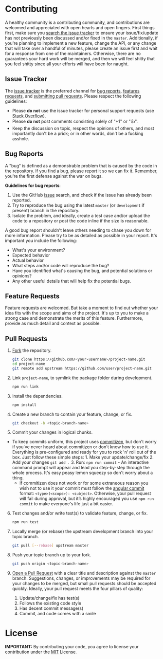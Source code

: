 # Contributing

A healthy community is a contributing community, and contributions are welcomed and appreciated with open hearts and open fingers. First things first, make sure you [search the issue tracker](https://github.com/user/project-name/issues) to ensure your issue/fix/update has not previously been discussed and/or fixed in the `master`. Additionally, if you're planning to implement a new feature, change the API, or any change that will take over a handful of minutes, please create an issue first and wait for a response from one of the maintainers. Otherwise, there are no guarantees your hard work will be merged, and then we will feel shitty that you feel shitty since all your efforts will have been for naught.


## Issue Tracker

The [issue tracker](https://github.com/user/project-name/issues) is the preferred channel for [bug reports](#bug-reports), [features requests](#feature-requests), and [submitting pull requests](#pull-requests). Please respect the following guidelines:

+ Please **do not** use the issue tracker for personal support requests (use [Stack Overflow](https://stackoverflow.com/questions/tagged/project-name)).
+ Please **do not** post comments consisting solely of "+1" or ":+1:".
+ Keep the discussion on topic, respect the opinions of others, and most importantly don't be a prick; or in other words, don't be a fucking asshole.


## Bug Reports

A "bug" is defined as a demonstrable problem that is caused by the code in the repository. If you find a bug, please report it so we can fix it. Remember, you're the first defense against the war on bugs.

__Guidelines for bug reports__:

1. Use the GitHub [issue](https://github.com/user/project-name/issues) search, and check if the issue has already been reported.
2. Try to reproduce the bug using the latest `master` (or `development` if present) branch in the repository.
3. Isolate the problem, and ideally, create a test case and/or upload the code to a repository or post the code inline if the size is reasonable.

A good bug report shouldn't leave others needing to chase you down for more information. Please try to be as detailed as possible in your report. It's important you include the following:

+ What's your environment?
+ Expected behavior
+ Actual behavior
+ What steps and/or code will reproduce the bug?
+ Have you identified what's causing the bug, and potential solutions or opinions?
+ Any other useful details that will help fix the potential bugs.


## Feature Requests

Feature requests are welcomed. But take a moment to find out whether your idea fits with the scope and aims of the project. It's up to you to make a strong case and demonstrate the merits of this feature. Furthermore, provide as much detail and context as possible.


## Pull Requests

1. [Fork](https://help.github.com/fork-a-repo/) the repository.

   ```bash
   git clone https://github.com/<your-username>/project-name.git
   cd project-name
   git remote add upstream https://github.com/user/project-name.git
   ```

2. Link `project-name`, to symlink the package folder during development.

   ```bash
   npm run link
   ```

3. Install the dependencies.

   ```bash
   npm install
   ```

4. Create a new branch to contain your feature, change, or fix.

   ```bash
   git checkout -b <topic-branch-name>
   ```

5. Commit your changes in logical chunks.
 + To keep commits uniform, this project uses [commitizen](http://commitizen.github.io/cz-cli/), but don't worry if you've never heard about commitizen or don't know how to use it. Everything is pre-configured and ready for you to rock 'n' roll out of the box. Just follow these simple steps:
        1. Make your update/change/fix
        2. Add your changes `git add .`
        3. Run: `npm run commit` - An interactive command prompt will appear and lead you step-by-step through the whole process. It's easy peasy lemon squeezy so don't worry about a thing.
    + If commitizen does not work or for some extraneous reason you wish not to use it your commit must follow the [angular commit](https://github.com/angular/angular.js/blob/master/CONTRIBUTING.md#-git-commit-guidelines) format: `<type>(<scope>): <subject>`. Otherwise, your pull request will fail during approval, but it’s highly encouraged you use `npm run commit` to make everyone's life just a bit easier.

6. Test changes and/or write test(s) to validate feature, change, or fix.

   ```bash
   npm run test
   ```

7. Locally merge (or rebase) the upstream development branch into your topic branch.

   ```bash
   git pull [--rebase] upstream master
   ```

8. Push your topic branch up to your fork.

   ```bash
   git push origin <topic-branch-name>
   ```

9. [Open a Pull Request](https://help.github.com/articles/using-pull-requests/) with a clear title and description against the `master` branch. Suggestions, changes, or improvements may be required for your changes to be merged, but small pull requests should be accepted quickly. Ideally, your pull request meets the four pillars of quality:
    1. Update/change/fix has test(s)
    2. Follows the existing code style
    3. Has decent commit message(s)
    4. Commit, and code comes with a smile


# License

**IMPORTANT:** By contributing your code, you agree to license your contribution under the [MIT](https://github.com/user/project-name/blob/master/LICENSE.txt) License.
